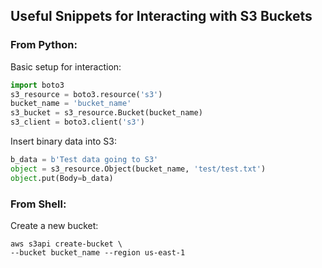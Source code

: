 ## Useful Snippets for Interacting with S3 Buckets

### From Python:

Basic setup for interaction:

```python
import boto3
s3_resource = boto3.resource('s3')
bucket_name = 'bucket_name'
s3_bucket = s3_resource.Bucket(bucket_name)
s3_client = boto3.client('s3')
```
Insert binary data into S3:

```python
b_data = b'Test data going to S3'
object = s3_resource.Object(bucket_name, 'test/test.txt')
object.put(Body=b_data)

```

### From Shell:
Create a new bucket:

```
aws s3api create-bucket \
--bucket bucket_name --region us-east-1
```